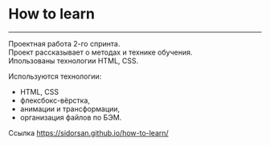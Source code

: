# How to learn 
------
Проектная работа 2-го спринта.  
Проект рассказывает о методах и технике обучения.  
Ипользованы технологии HTML, CSS.

Используются технологии:
- HTML, CSS
- флексбокс-вёрстка,
- анимации и трансформации,
- организация файлов по БЭМ.

Ссылка https://sidorsan.github.io/how-to-learn/
